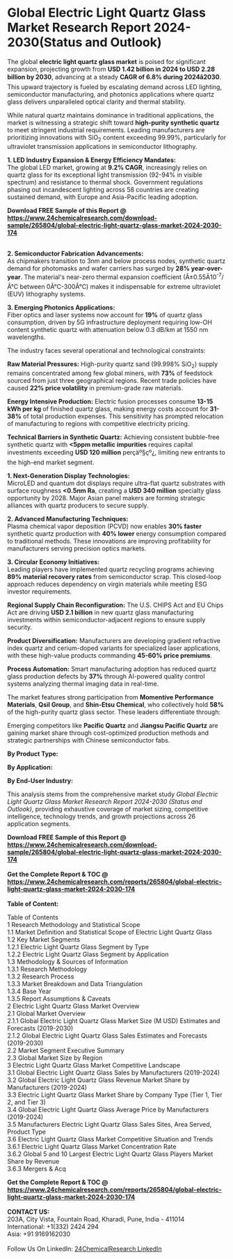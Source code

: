 <h1>Global Electric Light Quartz Glass Market Research Report 2024-2030(Status and Outlook)</h1><p>The global <strong>electric light quartz glass market</strong> is poised for significant expansion, projecting growth from <strong>USD 1.42 billion in 2024 to USD 2.28 billion by 2030</strong>, advancing at a steady <strong>CAGR of 6.8% during 2024â2030</strong>. This upward trajectory is fueled by escalating demand across LED lighting, semiconductor manufacturing, and photonics applications where quartz glass delivers unparalleled optical clarity and thermal stability.</p><p>While natural quartz maintains dominance in traditional applications, the market is witnessing a strategic shift toward <strong>high-purity synthetic quartz</strong> to meet stringent industrial requirements. Leading manufacturers are prioritizing innovations with SiO<sub>2</sub> content exceeding 99.99%, particularly for ultraviolet transmission applications in semiconductor lithography.</p><p><strong>1. LED Industry Expansion &amp; Energy Efficiency Mandates:</strong><br>
The global LED market, growing at <strong>9.2% CAGR</strong>, increasingly relies on quartz glass for its exceptional light transmission (92-94% in visible spectrum) and resistance to thermal shock. Government regulations phasing out incandescent lighting across 58 countries are creating sustained demand, with Europe and Asia-Pacific leading adoption.</p><div><b>Download FREE Sample of this Report @ 
            <a href="https://www.24chemicalresearch.com/download-sample/265804/global-electric-light-quartz-glass-market-2024-2030-174">
            https://www.24chemicalresearch.com/download-sample/265804/global-electric-light-quartz-glass-market-2024-2030-174</a></b></div><br><p><strong>2. Semiconductor Fabrication Advancements:</strong><br>
As chipmakers transition to 3nm and below process nodes, synthetic quartz demand for photomasks and wafer carriers has surged by <strong>28% year-over-year</strong>. The material's near-zero thermal expansion coefficient (Â±0.55Ã10<sup>-7</sup>/Â°C between 0Â°C-300Â°C) makes it indispensable for extreme ultraviolet (EUV) lithography systems.</p><p><strong>3. Emerging Photonics Applications:</strong><br>
Fiber optics and laser systems now account for <strong>19%</strong> of quartz glass consumption, driven by 5G infrastructure deployment requiring low-OH content synthetic quartz with attenuation below 0.3 dB/km at 1550 nm wavelengths.</p><p>The industry faces several operational and technological constraints:</p><p><strong>Raw Material Pressures:</strong> High-purity quartz sand (99.998% SiO<sub>2</sub>) supply remains concentrated among few global miners, with <strong>73%</strong> of feedstock sourced from just three geographical regions. Recent trade policies have caused <strong>22% price volatility</strong> in premium-grade raw materials.</p><p><strong>Energy Intensive Production:</strong> Electric fusion processes consume <strong>13-15 kWh per kg</strong> of finished quartz glass, making energy costs account for <strong>31-38%</strong> of total production expenses. This sensitivity has prompted relocation of manufacturing to regions with competitive electricity pricing.</p><p><strong>Technical Barriers in Synthetic Quartz:</strong> Achieving consistent bubble-free synthetic quartz with <strong>&lt;5ppm metallic impurities</strong> requires capital investments exceeding <strong>USD 120 million</strong> perçäº§çº¿, limiting new entrants to the high-end market segment.</p><p><strong>1. Next-Generation Display Technologies:</strong><br>
MicroLED and quantum dot displays require ultra-flat quartz substrates with surface roughness <strong>&lt;0.5nm Ra</strong>, creating a <strong>USD 340 million</strong> specialty glass opportunity by 2028. Major Asian panel makers are forming strategic alliances with quartz producers to secure supply.</p><p><strong>2. Advanced Manufacturing Techniques:</strong><br>
Plasma chemical vapor deposition (PCVD) now enables <strong>30% faster</strong> synthetic quartz production with <strong>40% lower</strong> energy consumption compared to traditional methods. These innovations are improving profitability for manufacturers serving precision optics markets.</p><p><strong>3. Circular Economy Initiatives:</strong><br>
Leading players have implemented quartz recycling programs achieving <strong>89% material recovery rates</strong> from semiconductor scrap. This closed-loop approach reduces dependency on virgin materials while meeting ESG investor requirements.</p><p><strong>Regional Supply Chain Reconfiguration:</strong> The U.S. CHIPS Act and EU Chips Act are driving <strong>USD 2.1 billion</strong> in new quartz glass manufacturing investments within semiconductor-adjacent regions to ensure supply security.</p><p><strong>Product Diversification:</strong> Manufacturers are developing gradient refractive index quartz and cerium-doped variants for specialized laser applications, with these high-value products commanding <strong>45-60% price premiums</strong>.</p><p><strong>Process Automation:</strong> Smart manufacturing adoption has reduced quartz glass production defects by <strong>37%</strong> through AI-powered quality control systems analyzing thermal imaging data in real-time.</p><p>The market features strong participation from <strong>Momentive Performance Materials</strong>, <strong>Qsil Group</strong>, and <strong>Shin-Etsu Chemical</strong>, who collectively hold <strong>58%</strong> of the high-purity quartz glass sector. These leaders differentiate through:</p><p>Emerging competitors like <strong>Pacific Quartz</strong> and <strong>Jiangsu Pacific Quartz</strong> are gaining market share through cost-optimized production methods and strategic partnerships with Chinese semiconductor fabs.</p><p><strong>By Product Type:</strong></p><p><strong>By Application:</strong></p><p><strong>By End-User Industry:</strong></p><p>This analysis stems from the comprehensive market study <em>Global Electric Light Quartz Glass Market Research Report 2024-2030 (Status and Outlook)</em>, providing exhaustive coverage of market sizing, competitive intelligence, technology trends, and growth projections across 26 application segments.</p><div><b>Download FREE Sample of this Report @ 
            <a href="https://www.24chemicalresearch.com/download-sample/265804/global-electric-light-quartz-glass-market-2024-2030-174">
            https://www.24chemicalresearch.com/download-sample/265804/global-electric-light-quartz-glass-market-2024-2030-174</a></b></div><br><div><b>Get the Complete Report & TOC @ 
            <a href="https://www.24chemicalresearch.com/reports/265804/global-electric-light-quartz-glass-market-2024-2030-174">
            https://www.24chemicalresearch.com/reports/265804/global-electric-light-quartz-glass-market-2024-2030-174</a></b></div><br>
            <b>Table of Content:</b><p>Table of Contents<br />
1 Research Methodology and Statistical Scope<br />
1.1 Market Definition and Statistical Scope of Electric Light Quartz Glass<br />
1.2 Key Market Segments<br />
1.2.1 Electric Light Quartz Glass Segment by Type<br />
1.2.2 Electric Light Quartz Glass Segment by Application<br />
1.3 Methodology & Sources of Information<br />
1.3.1 Research Methodology<br />
1.3.2 Research Process<br />
1.3.3 Market Breakdown and Data Triangulation<br />
1.3.4 Base Year<br />
1.3.5 Report Assumptions & Caveats<br />
2 Electric Light Quartz Glass Market Overview<br />
2.1 Global Market Overview<br />
2.1.1 Global Electric Light Quartz Glass Market Size (M USD) Estimates and Forecasts (2019-2030)<br />
2.1.2 Global Electric Light Quartz Glass Sales Estimates and Forecasts (2019-2030)<br />
2.2 Market Segment Executive Summary<br />
2.3 Global Market Size by Region<br />
3 Electric Light Quartz Glass Market Competitive Landscape<br />
3.1 Global Electric Light Quartz Glass Sales by Manufacturers (2019-2024)<br />
3.2 Global Electric Light Quartz Glass Revenue Market Share by Manufacturers (2019-2024)<br />
3.3 Electric Light Quartz Glass Market Share by Company Type (Tier 1, Tier 2, and Tier 3)<br />
3.4 Global Electric Light Quartz Glass Average Price by Manufacturers (2019-2024)<br />
3.5 Manufacturers Electric Light Quartz Glass Sales Sites, Area Served, Product Type<br />
3.6 Electric Light Quartz Glass Market Competitive Situation and Trends<br />
3.6.1 Electric Light Quartz Glass Market Concentration Rate<br />
3.6.2 Global 5 and 10 Largest Electric Light Quartz Glass Players Market Share by Revenue<br />
3.6.3 Mergers & Acq</p><div><b>Get the Complete Report & TOC @ 
            <a href="https://www.24chemicalresearch.com/reports/265804/global-electric-light-quartz-glass-market-2024-2030-174">
            https://www.24chemicalresearch.com/reports/265804/global-electric-light-quartz-glass-market-2024-2030-174</a></b></div><br><b>CONTACT US:</b><br>
            203A, City Vista, Fountain Road, Kharadi, Pune, India - 411014<br>
            International: +1(332) 2424 294<br>
            Asia: +91 9169162030 <br><br>
            Follow Us On LinkedIn: <a href="https://www.linkedin.com/company/24chemicalresearch/">24ChemicalResearch LinkedIn</a>